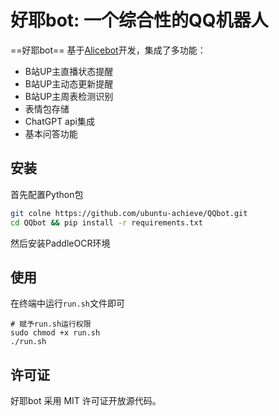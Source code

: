 # 好耶bot: 一个综合性的QQ机器人

==好耶bot== 基于[Alicebot](https://github.com/st1020/alicebot)开发，集成了多功能：

- B站UP主直播状态提醒
- B站UP主动态更新提醒
- B站UP主周表检测识别
- 表情包存储
- ChatGPT api集成
- 基本问答功能

## 安装

首先配置Python包

```sh
git colne https://github.com/ubuntu-achieve/QQbot.git
cd QQbot && pip install -r requirements.txt
```

然后安装PaddleOCR环境

## 使用

在终端中运行`run.sh`文件即可

```shell
# 赋予run.sh运行权限
sudo chmod +x run.sh
./run.sh
```

## 许可证

好耶bot 采用 MIT 许可证开放源代码。